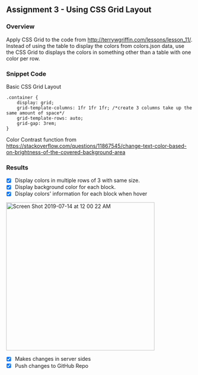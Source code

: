 ## Assignment 3 - Using CSS Grid Layout

### Overview
Apply CSS Grid to the code from http://terrywgriffin.com/lessons/lesson_11/. Instead of using the table to display the colors from colors.json data, use the CSS Grid to displays the colors in something other than a table with one color per row.
### Snippet Code

Basic CSS Grid Layout
```
.container {
    display: grid;
    grid-template-columns: 1fr 1fr 1fr; /*create 3 columns take up the same amount of space*/
    grid-template-rows: auto;
    grid-gap: 3rem;
}
```

Color Contrast function from  https://stackoverflow.com/questions/11867545/change-text-color-based-on-brightness-of-the-covered-background-area

### Results
- [x] Display colors in multiple rows of 3 with same size. 
- [x] Display background color for each block.
- [x] Display colors' information for each block when hover
<img width="400" alt="Screen Shot 2019-07-14 at 12 00 22 AM" src="https://user-images.githubusercontent.com/24967218/61179585-fdb53980-a5ca-11e9-939d-de1ee3e3264c.png">

- [x] Makes changes in server sides
- [x] Push changes to GitHub Repo